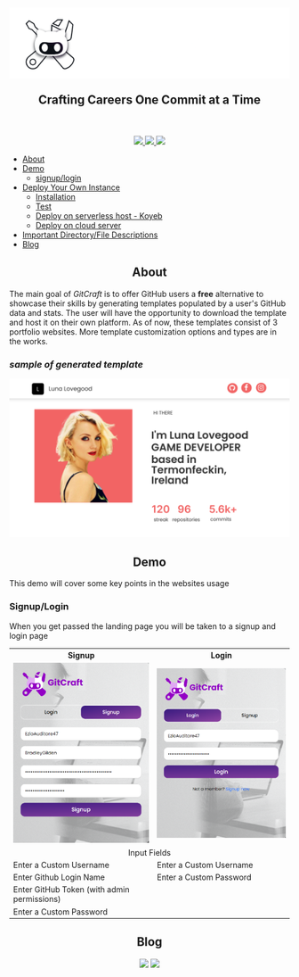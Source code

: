 <!-- <table border="5">
    <tr>
        <td width="200"><img src='./resources/images/logo.png' \></td>
        <td width="600"><h1 align='center'>GitCraft</h1></td>
    </tr>
</table> -->

<h2 align="center"><img src="./resources/images/header.png" />
<p>Crafting Careers One Commit at a Time </p>
</h1>
<br>
<p align="center">
    <a href="#">
    <img src="https://img.shields.io/badge/website_%F0%9F%A0%89up-darkgreen?style=for-the-badge" />
    </a>
    <a href="https://gitcraft1-alx.koyeb.app/">
    <img src="https://img.shields.io/badge/deployed-87FCC4?style=for-the-badge&logo=koyeb&logoColor=black" />
    </a>
    <a href="https://gitcraft.bradleygilden.tech">
    <img src="https://img.shields.io/badge/deployed-blue?style=for-the-badge&logo=google&logoColor=white" />
    </a>
</p>

* [About](#about)
* [Demo](#demo)
  * [signup/login](#signuplogin)
* [Deploy Your Own Instance]()
  * [Installation]()
  * [Test]()
  * [Deploy on serverless host - Koyeb]()
  * [Deploy on cloud server]()
* [Important Directory/File Descriptions]()
* [Blog](#blog)


<div align="center">

## About

</div>

<p>The main goal of <em>GitCraft</em> is to offer GitHub users a <b>free</b> alternative to showcase their skills by generating templates populated by a user's GitHub data and stats. The user will have the opportunity to download the template and host it on their own platform. As of now, these templates consist of 3 portfolio websites. More template customization options and types are in the works.</p>

### *sample of generated template*
<p>
    <img src="./resources/images/portfolio_responsive.png" />

<div align="center">

## Demo


</div>

This demo will cover some key points in the websites usage

### Signup/Login

When you get passed the landing page you will be taken to a signup and login page

<table>
    <tr>
        <th><div align="center">Signup</div></th>
        <th><div align="center">Login</div></th>
    </tr>
    <tr>
        <td>
            <img src="./resources/images/signupfilled.png" />
        </td>
        <td>
            <img src="./resources/images/loginfilled.png" />
        </td>
    </tr>
    <tr>
        <td colspan="2" align="center">Input Fields</td>
    </tr>
    <tr>
        <td>Enter a Custom Username</td>
        <td>Enter a Custom Username</td>
    </tr>
    <tr>
        <td>Enter Github Login Name</td>
        <td>Enter a Custom Password</td>
    </tr>
    <tr>
        <td>Enter GitHub Token (with admin permissions)</td>
        <td></td>
    </tr>
    <tr>
        <td>Enter a Custom Password</td>
        <td></td>
    </tr>
</table>



</p>

<div align="center">

## Blog

</div>
<p align="center">
    <img src="https://img.shields.io/badge/hashnode-2962ff?style=for-the-badge&logo=hashnode
" />
    <img src="https://img.shields.io/badge/medium-black?style=for-the-badge&logo=medium
" />
</p>

